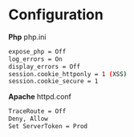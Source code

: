 # Configuration
**Php** php.ini
```sh
expose_php = Off
log_errors = On
display_errors = Off
session.cookie_httponly = 1 (XSS)
session.cookie_secure = 1
```

**Apache**
httpd.conf
```sh
TraceRoute = Off
Deny, Allow
Set ServerToken = Prod
```
